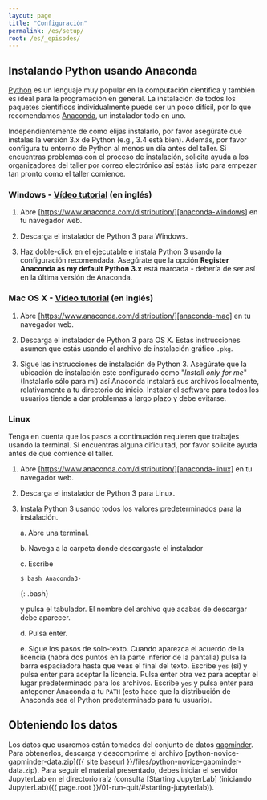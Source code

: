 ```yaml
---
layout: page
title: "Configuración"
permalink: /es/setup/
root: /es/_episodes/
---
```


## Instalando Python usando Anaconda

[Python][python] es un lenguaje muy popular en la computación científica y también es ideal para
la programación en general. La instalación de todos los paquetes científicos
individualmente puede ser un poco difícil, por lo que recomendamos 
[Anaconda][anaconda], un instalador todo en uno.

Independientemente de como elijas instalarlo, por favor asegúrate que instalas la
versión 3.x de Python (e.g., 3.4 está bien). Además, por favor configura tu entorno de Python
al menos un día antes del taller. Si encuentras problemas con el proceso de
instalación, solicita ayuda a los organizadores del taller por correo electrónico así
estás listo para empezar tan pronto como el taller comience.

### Windows - [Vídeo tutorial][video-windows] (en inglés)

1. Abre [https://www.anaconda.com/distribution/][anaconda-windows] en tu navegador web.

2. Descarga el instalador de Python 3 para Windows.

3. Haz doble-click en el ejecutable e instala Python 3 usando la configuración recomendada. Asegúrate que la opción **Register Anaconda as my default Python 3.x** está marcada - debería de ser así en la última versión de Anaconda.

### Mac OS X - [Vídeo tutorial][video-mac] (en inglés)

1. Abre [https://www.anaconda.com/distribution/][anaconda-mac] en tu navegador web.

2. Descarga el instalador de Python 3 para OS X. Estas instrucciones asumen que estás usando el archivo de instalación gráfico `.pkg`.

3. Sigue las instrucciones de instalación de Python 3. Asegúrate que la ubicación de instalación este configurado como "*Install only for me*" (Instalarlo sólo para mi) así Anaconda instalará sus archivos localmente, relativamente a tu directorio de inicio. Instalar el software para todos los usuarios tiende a dar problemas a largo plazo y debe evitarse.


### Linux

Tenga en cuenta que los pasos a continuación requieren que trabajes usando la terminal.
Si encuentras alguna dificultad, por favor solicite ayuda antes de que comience el taller.

1.  Abre [https://www.anaconda.com/distribution/][anaconda-linux] en tu navegador web.

2.  Descarga el instalador de Python 3 para Linux.

3.  Instala Python 3 usando todos los valores predeterminados para la instalación.

    a.  Abre una terminal.

    b.  Navega a la carpeta donde descargaste el instalador

    c.  Escribe

    ~~~
    $ bash Anaconda3-
    ~~~
    {: .bash}

    y pulsa el tabulador.  El nombre del archivo que acabas de descargar debe aparecer.

    d.  Pulsa enter.

    e.  Sigue los pasos de solo-texto. Cuando aparezca el acuerdo de la licencia (habrá dos puntos
        en la parte inferior de la pantalla) pulsa la barra espaciadora hasta que veas el
        final del texto. Escribe `yes` (sí) y pulsa enter para aceptar la licencia. Pulsa
        enter otra vez para aceptar el lugar predeterminado para los archivos. Escribe `yes` y
        pulsa enter para anteponer Anaconda a tu `PATH` (esto hace que la distribución de
        Anaconda sea el Python predeterminado para tu usuario).

## Obteniendo los datos

Los datos que usaremos están tomados del conjunto de datos [gapminder][gapminder].
Para obtenerlos, descarga y descomprime el archivo
[python-novice-gapminder-data.zip]({{ site.baseurl }}/files/python-novice-gapminder-data.zip).
Para seguir el material presentado, debes iniciar el servidor JupyterLab
en el directorio raíz (consulta [Starting JupyterLab] (iniciando JupyterLab)({{ page.root }}/01-run-quit/#starting-jupyterlab)).


[anaconda]: https://www.anaconda.com/
[anaconda-mac]: https://www.anaconda.com/download/#macos
[anaconda-linux]: https://www.anaconda.com/download/#linux
[anaconda-windows]: https://www.anaconda.com/download/#windows
[gapminder]: https://en.wikipedia.org/wiki/Gapminder_Foundation
[jupyter]: http://jupyter.org/
[python]: https://python.org
[video-mac]: https://www.youtube.com/watch?v=TcSAln46u9U
[video-windows]: https://www.youtube.com/watch?v=xxQ0mzZ8UvA


